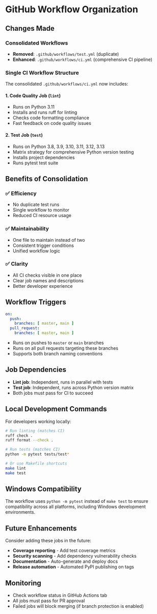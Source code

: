 # GitHub Workflow Organization

## Changes Made

### Consolidated Workflows
- **Removed**: `.github/workflows/test.yml` (duplicate)
- **Enhanced**: `.github/workflows/ci.yml` (comprehensive CI pipeline)

### Single CI Workflow Structure

The consolidated `.github/workflows/ci.yml` now includes:

#### 1. **Code Quality Job** (`lint`)
- Runs on Python 3.11
- Installs and runs ruff for linting
- Checks code formatting compliance
- Fast feedback on code quality issues

#### 2. **Test Job** (`test`)
- Runs on Python 3.8, 3.9, 3.10, 3.11, 3.12, 3.13
- Matrix strategy for comprehensive Python version testing
- Installs project dependencies
- Runs pytest test suite

## Benefits of Consolidation

### ✅ **Efficiency**
- No duplicate test runs
- Single workflow to monitor
- Reduced CI resource usage

### ✅ **Maintainability**
- One file to maintain instead of two
- Consistent trigger conditions
- Unified workflow logic

### ✅ **Clarity**
- All CI checks visible in one place
- Clear job names and descriptions
- Better developer experience

## Workflow Triggers

```yaml
on:
  push:
    branches: [ master, main ]
  pull_request:
    branches: [ master, main ]
```

- Runs on pushes to `master` or `main` branches
- Runs on all pull requests targeting these branches
- Supports both branch naming conventions

## Job Dependencies

- **Lint job**: Independent, runs in parallel with tests
- **Test job**: Independent, runs across Python version matrix
- Both jobs must pass for CI to succeed

## Local Development Commands

For developers working locally:

```bash
# Run linting (matches CI)
ruff check .
ruff format --check .

# Run tests (matches CI)
python -m pytest tests/test*

# Or use Makefile shortcuts
make lint
make test
```

## Windows Compatibility

The workflow uses `python -m pytest` instead of `make test` to ensure compatibility across all platforms, including Windows development environments.

## Future Enhancements

Consider adding these jobs in the future:
- **Coverage reporting** - Add test coverage metrics
- **Security scanning** - Add dependency vulnerability checks
- **Documentation** - Auto-generate and deploy docs
- **Release automation** - Automated PyPI publishing on tags

## Monitoring

- Check workflow status in GitHub Actions tab
- All jobs must pass for PR approval
- Failed jobs will block merging (if branch protection is enabled)